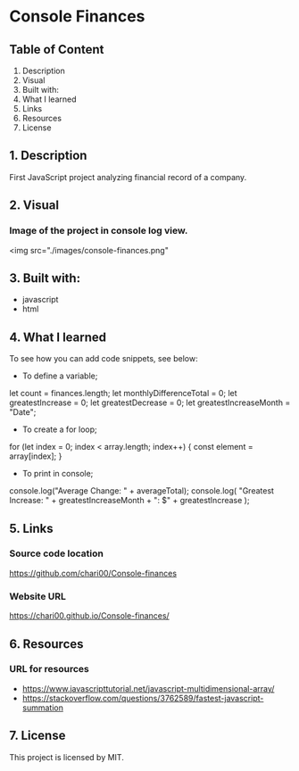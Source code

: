# Console Finances

## Table of Content

1. Description
2. Visual
3. Built with:
4. What I learned
5. Links
6. Resources
7. License

## 1. Description

First JavaScript project analyzing financial record of a company.

## 2. Visual

### Image of the project in console log view.

<img src="./images/console-finances.png"

## 3. Built with:

- javascript
- html

## 4. What I learned

To see how you can add code snippets, see below:

- To define a variable;

let count = finances.length;
let monthlyDifferenceTotal = 0;
let greatestIncrease = 0;
let greatestDecrease = 0;
let greatestIncreaseMonth = "Date";

- To create a for loop;

for (let index = 0; index < array.length; index++) {
const element = array[index];
}

- To print in console;

console.log("Average Change: " + averageTotal);
console.log(
"Greatest Increase: " + greatestIncreaseMonth + ": $" + greatestIncrease
);

## 5. Links

### Source code location

https://github.com/chari00/Console-finances

### Website URL

https://chari00.github.io/Console-finances/

## 6. Resources

### URL for resources

- https://www.javascripttutorial.net/javascript-multidimensional-array/
- https://stackoverflow.com/questions/3762589/fastest-javascript-summation

## 7. License

This project is licensed by MIT.
